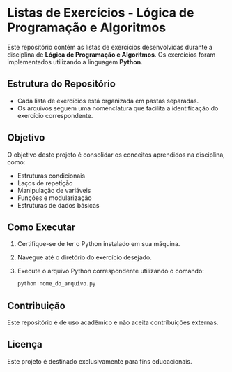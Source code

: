 # Listas de Exercícios - Lógica de Programação e Algoritmos

Este repositório contém as listas de exercícios desenvolvidas durante a disciplina de **Lógica de Programação e Algoritmos**. Os exercícios foram implementados utilizando a linguagem **Python**.

## Estrutura do Repositório

- Cada lista de exercícios está organizada em pastas separadas.
- Os arquivos seguem uma nomenclatura que facilita a identificação do exercício correspondente.

## Objetivo

O objetivo deste projeto é consolidar os conceitos aprendidos na disciplina, como:

- Estruturas condicionais
- Laços de repetição
- Manipulação de variáveis
- Funções e modularização
- Estruturas de dados básicas

## Como Executar

1. Certifique-se de ter o Python instalado em sua máquina.
2. Navegue até o diretório do exercício desejado.
3. Execute o arquivo Python correspondente utilizando o comando:

    ```bash
    python nome_do_arquivo.py
    ```

## Contribuição

Este repositório é de uso acadêmico e não aceita contribuições externas.

## Licença

Este projeto é destinado exclusivamente para fins educacionais.
